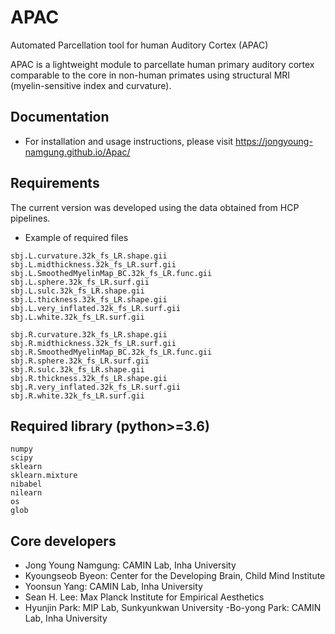 # APAC
Automated Parcellation tool for human Auditory Cortex (APAC)

APAC is a lightweight module to parcellate human primary auditory cortex comparable to the core in non-human primates using structural MRI (myelin-sensitive index and curvature).

## Documentation
- For installation and usage instructions, please visit https://jongyoung-namgung.github.io/Apac/

## Requirements
The current version was developed using the data obtained from HCP pipelines.
- Example of required files
```
sbj.L.curvature.32k_fs_LR.shape.gii
sbj.L.midthickness.32k_fs_LR.surf.gii
sbj.L.SmoothedMyelinMap_BC.32k_fs_LR.func.gii
sbj.L.sphere.32k_fs_LR.surf.gii
sbj.L.sulc.32k_fs_LR.shape.gii
sbj.L.thickness.32k_fs_LR.shape.gii
sbj.L.very_inflated.32k_fs_LR.surf.gii
sbj.L.white.32k_fs_LR.surf.gii

sbj.R.curvature.32k_fs_LR.shape.gii
sbj.R.midthickness.32k_fs_LR.surf.gii
sbj.R.SmoothedMyelinMap_BC.32k_fs_LR.func.gii
sbj.R.sphere.32k_fs_LR.surf.gii
sbj.R.sulc.32k_fs_LR.shape.gii
sbj.R.thickness.32k_fs_LR.shape.gii
sbj.R.very_inflated.32k_fs_LR.surf.gii
sbj.R.white.32k_fs_LR.surf.gii
```
## Required library (python>=3.6)
```
numpy
scipy
sklearn
sklearn.mixture
nibabel
nilearn
os
glob
```

## Core developers
- Jong Young Namgung: CAMIN Lab, Inha University
- Kyoungseob Byeon: Center for the Developing Brain, Child Mind Institute
- Yoonsun Yang: CAMIN Lab, Inha University
- Sean H. Lee: Max Planck Institute for Empirical Aesthetics
- Hyunjin Park: MIP Lab, Sunkyunkwan University
-Bo-yong Park: CAMIN Lab, Inha University
